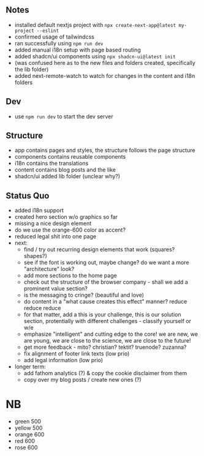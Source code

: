 ## Notes

- installed default nextjs project with `npx create-next-app@latest my-project --eslint`
- confirmed usage of tailwindcss
- ran successfully using `npm run dev`
- added manual i18n setup with page based routing
- added shadcn/ui components using `npx shadcn-ui@latest init`
- (was confused here as to the new files and folders created, specifically the lib folder)
- added next-remote-watch to watch for changes in the content and i18n folders

## Dev

- use `npm run dev` to start the dev server

## Structure

- app contains pages and styles, the structure follows the page structure
- components contains reusable components
- i18n contains the translations
- content contains blog posts and the like
- shadcn/ui added lib folder (unclear why?)

## Status Quo

- added i18n support
- created hero section w/o graphics so far
- missing a nice design element
- do we use the orange-600 color as accent?
- reduced legal shit into one page
- next:
  - find / try out recurring design elements that work (squares? shapes?)
  - see if the font is working out, maybe change? do we want a more "architecture" look?
  - add more sections to the home page
  - check out the structure of the browser company - shall we add a prominent value section?
  - is the messaging to cringe? (beautiful and love)
  - do content in a "what cause creates this effect" manner? reduce reduce reduce
  - for that matter, add a this is your challenge, this is our solution section, protentially with different challenges - classify yourself or w/e
  - emphasize "intelligent" and cutting edge to the core! we are new, we are young, we are close to the science, we are close to the future!
  - get more feedback - mito? christian? tektit? truenode? zuzanna?
  - fix alignment of footer link texts (low prio)
  - add legal information (low prio)
- longer term:
  - add fathom analytics (?) & copy the cookie disclaimer from them
  - copy over my blog posts / create new ones (?)


# NB

- green 500
- yellow 500
- orange 600
- red 600
- rose 600

